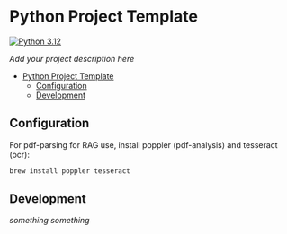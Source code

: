 # Python Project Template

[//]: # (Change python version if necessary)
[![Python 3.12](https://img.shields.io/badge/python-3.12-blue.svg)](https://www.python.org/downloads/release/python-360/)

*Add your project description here*

- [Python Project Template](#python-project-template)
  - [Configuration](#configuration)
  - [Development](#development)

## Configuration

For pdf-parsing for RAG use, install poppler (pdf-analysis) and tesseract (ocr):

```bash
brew install poppler tesseract
```


## Development

*something something*
